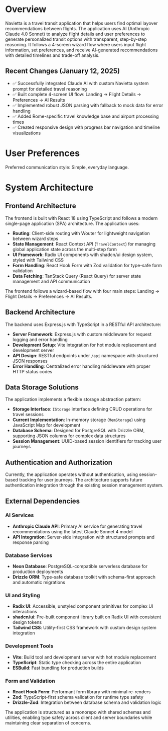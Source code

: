 # Overview

Navietta is a travel transit application that helps users find optimal layover recommendations between flights. The application uses AI (Anthropic Claude 4.0 Sonnet) to analyze flight details and user preferences to generate personalized transit options with transparent, step-by-step reasoning. It follows a 4-screen wizard flow where users input flight information, set preferences, and receive AI-generated recommendations with detailed timelines and trade-off analysis.

## Recent Changes (January 12, 2025)

- ✅ Successfully integrated Claude AI with custom Navietta system prompt for detailed travel reasoning
- ✅ Built complete 4-screen UI flow: Landing → Flight Details → Preferences → AI Results  
- ✅ Implemented robust JSON parsing with fallback to mock data for error handling
- ✅ Added Rome-specific travel knowledge base and airport processing times
- ✅ Created responsive design with progress bar navigation and timeline visualizations

# User Preferences

Preferred communication style: Simple, everyday language.

# System Architecture

## Frontend Architecture
The frontend is built with React 18 using TypeScript and follows a modern single-page application (SPA) architecture. The application uses:

- **Routing**: Client-side routing with Wouter for lightweight navigation between wizard steps
- **State Management**: React Context API (`TravelContext`) for managing global application state across the multi-step form
- **UI Framework**: Radix UI components with shadcn/ui design system, styled with Tailwind CSS
- **Form Handling**: React Hook Form with Zod validation for type-safe form validation
- **Data Fetching**: TanStack Query (React Query) for server state management and API communication

The frontend follows a wizard-based flow with four main steps: Landing → Flight Details → Preferences → AI Results.

## Backend Architecture
The backend uses Express.js with TypeScript in a RESTful API architecture:

- **Server Framework**: Express.js with custom middleware for request logging and error handling
- **Development Setup**: Vite integration for hot module replacement and development server
- **API Design**: RESTful endpoints under `/api` namespace with structured JSON responses
- **Error Handling**: Centralized error handling middleware with proper HTTP status codes

## Data Storage Solutions
The application implements a flexible storage abstraction pattern:

- **Storage Interface**: `IStorage` interface defining CRUD operations for travel sessions
- **Current Implementation**: In-memory storage (`MemStorage`) using JavaScript Map for development
- **Database Schema**: Designed for PostgreSQL with Drizzle ORM, supporting JSON columns for complex data structures
- **Session Management**: UUID-based session identifiers for tracking user journeys

## Authentication and Authorization
Currently, the application operates without authentication, using session-based tracking for user journeys. The architecture supports future authentication integration through the existing session management system.

## External Dependencies

### AI Services
- **Anthropic Claude API**: Primary AI service for generating travel recommendations using the latest Claude Sonnet 4 model
- **API Integration**: Server-side integration with structured prompts and response parsing

### Database Services
- **Neon Database**: PostgreSQL-compatible serverless database for production deployments
- **Drizzle ORM**: Type-safe database toolkit with schema-first approach and automatic migrations

### UI and Styling
- **Radix UI**: Accessible, unstyled component primitives for complex UI interactions
- **shadcn/ui**: Pre-built component library built on Radix UI with consistent design tokens
- **Tailwind CSS**: Utility-first CSS framework with custom design system integration

### Development Tools
- **Vite**: Build tool and development server with hot module replacement
- **TypeScript**: Static type checking across the entire application
- **ESBuild**: Fast bundling for production builds

### Form and Validation
- **React Hook Form**: Performant form library with minimal re-renders
- **Zod**: TypeScript-first schema validation for runtime type safety
- **Drizzle-Zod**: Integration between database schema and validation logic

The application is structured as a monorepo with shared schemas and utilities, enabling type safety across client and server boundaries while maintaining clear separation of concerns.